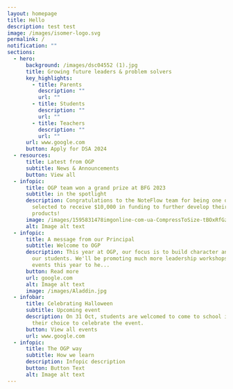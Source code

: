 ```yaml
---
layout: homepage
title: Hello
description: test test
image: /images/isomer-logo.svg
permalink: /
notification: ""
sections:
  - hero:
      background: /images/dsc04552 (1).jpg
      title: Growing future leaders & problem solvers
      key_highlights:
        - title: Parents
          description: ""
          url: ""
        - title: Students
          description: ""
          url: ""
        - title: Teachers
          description: ""
          url: ""
      url: www.google.com
      button: Apply for DSA 2024
  - resources:
      title: Latest from OGP
      subtitle: News & Announcements
      button: View all
  - infopic:
      title: OGP team won a grand prize at BFG 2023
      subtitle: in the spotlight
      description: Congratulations to the NoteFlow team for being one of the teams
        selected to receive $10,000 in funding to further develop their
        products!
      image: /images/1595831478imgonline-com-ua-CompressToSize-tBOxRfGzn1.jpeg
      alt: Image alt text
  - infopic:
      title: A message from our Principal
      subtitle: Welcome to OGP
      description: This year at OGP, our focus is to build character and grit amongst
        our students. We'll be promoting much more leadership workshops and
        events this year to he...
      button: Read more
      url: google.com
      alt: Image alt text
      image: /images/Aladdin.jpg
  - infobar:
      title: Celebrating Halloween
      subtitle: Upcoming event
      description: On 31 Oct, students are welcomed to come to school in a costume of
        their choice to celebrate the event.
      button: View all events
      url: www.google.com
  - infopic:
      title: The OGP way
      subtitle: How we learn
      description: Infopic description
      button: Button Text
      alt: Image alt text
---
```

